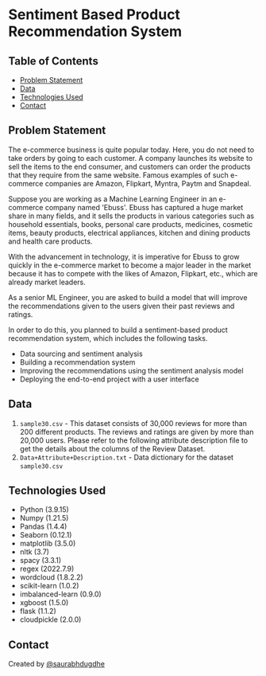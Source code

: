 # Sentiment Based Product Recommendation System

## Table of Contents
* [Problem Statement](#problem-statement)
* [Data](#data)
* [Technologies Used](#technologies-used)
* [Contact](#contact)

## Problem Statement
The e-commerce business is quite popular today. Here, you do not need to take orders by going to each customer. A company launches its website to sell the items to the end consumer, and customers can order the products that they require from the same website. Famous examples of such e-commerce companies are Amazon, Flipkart, Myntra, Paytm and Snapdeal.

Suppose you are working as a Machine Learning Engineer in an e-commerce company named 'Ebuss'. Ebuss has captured a huge market share in many fields, and it sells the products in various categories such as household essentials, books, personal care products, medicines, cosmetic items, beauty products, electrical appliances, kitchen and dining products and health care products.

With the advancement in technology, it is imperative for Ebuss to grow quickly in the e-commerce market to become a major leader in the market because it has to compete with the likes of Amazon, Flipkart, etc., which are already market leaders.

As a senior ML Engineer, you are asked to build a model that will improve the recommendations given to the users given their past reviews and ratings. 

In order to do this, you planned to build a sentiment-based product recommendation system, which includes the following tasks.

- Data sourcing and sentiment analysis
- Building a recommendation system
- Improving the recommendations using the sentiment analysis model
- Deploying the end-to-end project with a user interface

## Data 
1. `sample30.csv` - This dataset consists of 30,000 reviews for more than 200 different products. The reviews and ratings are given by more than 20,000 users. Please refer to the following attribute description file to get the details about the columns of the Review Dataset.
2. `Data+Attribute+Description.txt` - Data dictionary for the dataset `sample30.csv`

## Technologies Used
- Python (3.9.15)
- Numpy (1.21.5)
- Pandas (1.4.4)
- Seaborn (0.12.1)
- matplotlib (3.5.0)
- nltk (3.7)
- spacy (3.3.1)
- regex (2022.7.9)
- wordcloud (1.8.2.2)
- scikit-learn (1.0.2)
- imbalanced-learn (0.9.0)
- xgboost (1.5.0)
- flask (1.1.2)
- cloudpickle (2.0.0)


## Contact
Created by [@saurabhdugdhe](https://github.com/saurabhdugdhe)
